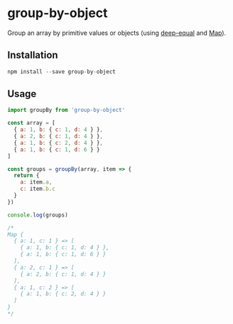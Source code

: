 # group-by-object

Group an array by primitive values or objects (using [deep-equal](https://www.npmjs.com/package/deep-equal) and [Map](https://developer.mozilla.org/en/docs/Web/JavaScript/Reference/Global_Objects/Map)).

## Installation

```js
npm install --save group-by-object
```

## Usage

```js
import groupBy from 'group-by-object'

const array = [
  { a: 1, b: { c: 1, d: 4 } },
  { a: 2, b: { c: 1, d: 4 } },
  { a: 1, b: { c: 2, d: 4 } },
  { a: 1, b: { c: 1, d: 6 } }
]

const groups = groupBy(array, item => {
  return {
    a: item.a,
    c: item.b.c
  }
})

console.log(groups)

/*
Map {
  { a: 1, c: 1 } => [
    { a: 1, b: { c: 1, d: 4 } },
    { a: 1, b: { c: 1, d: 6 } }
  ],
  { a: 2, c: 1 } => [
    { a: 2, b: { c: 1, d: 4 } }
  ],
  { a: 1, c: 2 } => [
    { a: 1, b: { c: 2, d: 4 } }
  ]
}
*/

```
